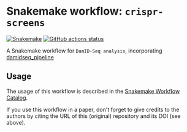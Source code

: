 # Snakemake workflow: `crispr-screens`

[![Snakemake](https://img.shields.io/badge/snakemake-≥7.25.0-brightgreen.svg)](https://snakemake.github.io)
[![GitHub actions status](https://github.com/niekwit/crispr-screens/workflows/Tests/badge.svg?branch=main)](https://github.com/niekwit/damid-seq/actions?query=branch%3Amain+workflow%3ATests)


A Snakemake workflow for `DamID-Seq analysis`, incorporating [damidseq_pipeline](https://owenjm.github.io/damidseq_pipeline/)



## Usage

The usage of this workflow is described in the [Snakemake Workflow Catalog](https://snakemake.github.io/snakemake-workflow-catalog/?usage=niekwit%2Fdamid-seq).

If you use this workflow in a paper, don't forget to give credits to the authors by citing the URL of this (original) repository and its DOI (see above).

